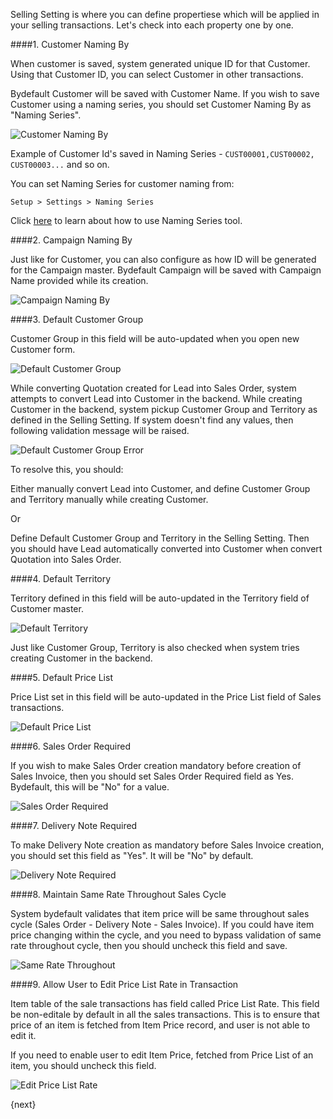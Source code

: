 Selling Setting is where you can define propertiese which will be applied in your selling transactions. Let's check into each property one by one.

####1. Customer Naming By

When customer is saved, system generated unique ID for that Customer. Using that Customer ID, you can select Customer in other transactions.

Bydefault Customer will be saved with Customer Name. If you wish to save Customer using a naming series, you should set Customer Naming By as "Naming Series".

![Customer Naming By](/assets/manual_erpnext_com/old_images/erpnext/ss-customer-naming-by.png)

Example of Customer Id's saved in Naming Series - `CUST00001,CUST00002, CUST00003...` and so on.

You can set Naming Series for customer naming from:

`Setup > Settings > Naming Series`

Click [here](https://erpnext.com/setting-up/document-naming-series) to learn about how to use Naming Series tool.

####2. Campaign Naming By

Just like for Customer, you can also configure as how ID will be generated for the Campaign master. Bydefault Campaign will be saved with Campaign Name provided while its creation.

![Campaign Naming By](/assets/manual_erpnext_com/old_images/erpnext/ss-campaign-naming-by.png)

####3. Default Customer Group

Customer Group in this field will be auto-updated when you open new Customer form.

![Default Customer Group](/assets/manual_erpnext_com/old_images/erpnext/ss-default-customer-group.png)

While converting Quotation created for Lead into Sales Order, system attempts to convert Lead into Customer in the backend. While creating Customer in the backend, system pickup Customer Group and Territory as defined in the Selling Setting. If system doesn't find any values, then following validation message will be raised.

![Default Customer Group Error](/assets/manual_erpnext_com/old_images/erpnext/ss-customer-group-error.png)

To resolve this, you should:

Either manually convert Lead into Customer, and define Customer Group and Territory manually while creating Customer.

Or 

Define Default Customer Group and Territory in the Selling Setting. Then you should have Lead automatically converted into Customer when convert Quotation into Sales Order.

####4. Default Territory

Territory defined in this field will be auto-updated in the Territory field of Customer master.

![Default Territory](/assets/manual_erpnext_com/old_images/erpnext/ss-default-territory.png)

Just like Customer Group, Territory is also checked when system tries creating Customer in the backend.

####5. Default Price List

Price List set in this field will be auto-updated in the Price List field of Sales transactions.

![Default Price List](/assets/manual_erpnext_com/old_images/erpnext/ss-default-price-list.png)

####6. Sales Order Required

If you wish to make Sales Order creation mandatory before creation of Sales Invoice, then you should set Sales Order Required field as Yes. Bydefault, this will be "No" for a value.

![Sales Order Required](/assets/manual_erpnext_com/old_images/erpnext/ss-sales-order-required.png)

####7. Delivery Note Required

To make Delivery Note creation as mandatory before Sales Invoice creation, you should set this field as "Yes". It will be "No" by default.

![Delivery Note Required](/assets/manual_erpnext_com/old_images/erpnext/ss-delivery-note-required.png)

####8. Maintain Same Rate Throughout Sales Cycle

System bydefault validates that item price will be same throughout sales cycle (Sales Order - Delivery Note - Sales Invoice). If you could have item price changing within the cycle, and you need to bypass validation of same rate throughout cycle, then you should uncheck this field and save.

![Same Rate Throughout](/assets/manual_erpnext_com/old_images/erpnext/ss-same-rate-throughout.png)

####9. Allow User to Edit Price List Rate in Transaction

Item table of the sale transactions has field called Price List Rate. This field be non-editale by default in all the sales transactions. This is to ensure that price of an item is fetched from Item Price record, and user is not able to edit it.

If you need to enable user to edit Item Price, fetched from Price List of an item, you should uncheck this field.

![Edit Price List Rate](/assets/manual_erpnext_com/old_images/erpnext/ss-edit-price-list-rate.png)

{next}
